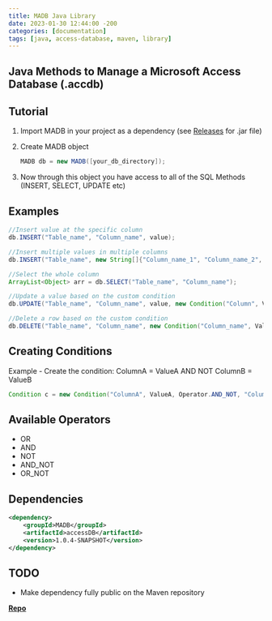 ```yaml
---
title: MADB Java Library
date: 2023-01-30 12:44:00 -200
categories: [documentation]
tags: [java, access-database, maven, library]
---
```


## Java Methods to Manage a Microsoft Access Database (.accdb)

## Tutorial

1. Import MADB in your project as a dependency (see [Releases](https://github.com/KDesp73/MADB/releases/tag/MADBv.1.0.2) for .jar file)
2. Create MADB object

    ```java
    MADB db = new MADB([your_db_directory]);
    ```

3. Now through this object you have access to all of the SQL Methods (INSERT, SELECT, UPDATE etc)

## Examples

```java
//Insert value at the specific column
db.INSERT("Table_name", "Column_name", value);

//Insert multiple values in multiple columns
db.INSERT("Table_name", new String[]{"Column_name_1", "Column_name_2", "Column_name_3"}, new String[]{value1, value2, value3});

//Select the whole column
ArrayList<Object> arr = db.SELECT("Table_name", "Column_name");

//Update a value based on the custom condition
db.UPDATE("Table_name", "Column_name", value, new Condition("Column", Value, Operator.AND, "Other_Column", Other_Value));

//Delete a row based on the custom condition
db.DELETE("Table_name", "Column_name", new Condition("Column_name", Value));
```

## Creating Conditions

Example - Create the condition: ColumnA = ValueA AND NOT ColumnB = ValueB

```java
Condition c = new Condition("ColumnA", ValueA, Operator.AND_NOT, "ColumnB", ValueB);
```

## Available Operators

* OR
* AND
* NOT
* AND_NOT
* OR_NOT

## Dependencies

```xml
<dependency>
    <groupId>MADB</groupId>
    <artifactId>accessDB</artifactId>
    <version>1.0.4-SNAPSHOT</version>
</dependency>
```

## TODO

* Make dependency fully public on the Maven repository

**[Repo](https://github.com/KDesp73/MADB)**
